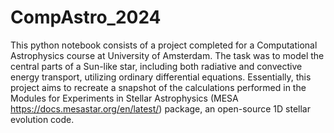 # CompAstro_2024
This python notebook consists of a project completed for a Computational Astrophysics course at University of Amsterdam. The task was to model the central parts of a Sun-like star, including both radiative and convective energy transport, utilizing ordinary differential equations. Essentially, this project aims to recreate a snapshot of the calculations performed in the Modules for Experiments in Stellar Astrophysics (MESA https://docs.mesastar.org/en/latest/) package, an open-source 1D stellar evolution code. 
